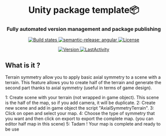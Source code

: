 <h1 align="center" style="border-bottom: none;">Unity package template📦 </h1>
<h3 align="center">Fully automated version management and package publishing</h3>
<p align="center">
  <a href="https://github.com/semantic-release/semantic-release/actions?query=workflow%3ATest+branch%3Amaster">
    <img alt="Build states" src="https://github.com/semantic-release/semantic-release/workflows/Test/badge.svg">
  </a>
  <a href="https://github.com/semantic-release/semantic-release/actions?query=workflow%3ATest+branch%3Amaster">
    <img alt="semantic-release: angular" src="https://img.shields.io/badge/semantic--release-angular-e10079?logo=semantic-release">
  </a>
  <a href="LICENSE">
    <img alt="License" src="https://img.shields.io/badge/License-MIT-blue.svg">
  </a>
</p>
<p align="center">
  <a href="package.json">
    <img alt="Version" src="https://img.shields.io/github/package-json/v/OpenSourceUnityPackage/AxialSymmetryTerrain">
  </a>
  <a href="#LastActivity">
    <img alt="LastActivity" src="https://img.shields.io/github/last-commit/OpenSourceUnityPackage/AxialSymmetryTerrain">
  </a>
</p>

## What is it ?
Terrain symmetry allow you to apply basic axial symmetry to a scene with a terrain.
This feature allows you to create half of the terrain and generate the second part thanks to axial symmetry (useful in terms of game design).

1: Create scene with your terrain (not wrapped in game object). This scene is the half of the map, so if you add camera, it will be duplicate.
2: Create new scene and add in game object the script "AxialSymmetryTerrain".
3: Click on open and select your map.
4: Choose the type of symmetry that you want and then click on export to export the complete map. (you can editor half map in this scene)
5: Tadam ! Your map is complete and ready to be use